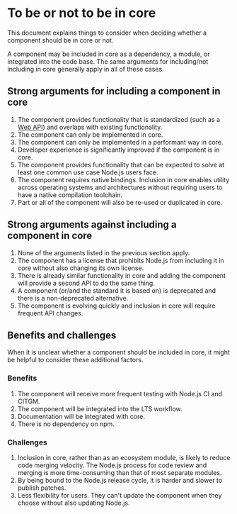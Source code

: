 # To be or not to be in core

This document explains things to consider when deciding whether a component
should be in core or not.

A component may be included in core as a dependency, a module, or integrated
into the code base. The same arguments for including/not including in core
generally apply in all of these cases.

## Strong arguments for including a component in core

1. The component provides functionality that is standardized (such as a
   [Web API][]) and overlaps with existing functionality.
2. The component can only be implemented in core.
3. The component can only be implemented in a performant way in core.
4. Developer experience is significantly improved if the component is in core.
5. The component provides functionality that can be expected to solve at
   least one common use case Node.js users face.
6. The component requires native bindings. Inclusion in core enables
   utility across operating systems and architectures without requiring
   users to have a native compilation toolchain.
7. Part or all of the component will also be re-used or duplicated in core.

## Strong arguments against including a component in core

1. None of the arguments listed in the previous section apply.
2. The component has a license that prohibits Node.js from including it in core
   without also changing its own license.
3. There is already similar functionality in core and adding the component will
   provide a second API to do the same thing.
4. A component (or/and the standard it is based on) is deprecated and there is
   a non-deprecated alternative.
5. The component is evolving quickly and inclusion in core will require frequent
   API changes.

## Benefits and challenges

When it is unclear whether a component should be included in core, it might be
helpful to consider these additional factors.

### Benefits

1. The component will receive more frequent testing with Node.js CI and CITGM.
2. The component will be integrated into the LTS workflow.
3. Documentation will be integrated with core.
4. There is no dependency on npm.

### Challenges

1. Inclusion in core, rather than as an ecosystem module, is likely to reduce
   code merging velocity. The Node.js process for code review and merging is
   more time-consuming than that of most separate modules.
2. By being bound to the Node.js release cycle, it is harder and slower to
   publish patches.
3. Less flexibility for users. They can't update the component
   when they choose without also updating Node.js.

[Web API]: https://developer.mozilla.org/Web/API
